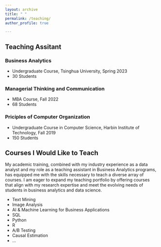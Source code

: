 ```yaml
---
layout: archive
title: " "
permalink: /teaching/
author_profile: true

---
```

## Teaching Assitant
### Business Analytics
* Undergraduate Course, Tsinghua University, Spring 2023
* 30 Students
### Managerial Thinking and Communication
* MBA Course, Fall 2022
* 68 Students
### Priciples of Computer Organization
* Undergraduate Course in Computer Science, Harbin Institute of Technology, Fall 2019
* 150 Students


## Courses I Would Like to Teach

My academic training, combined with my industry experience as a data analyst and my role as a teaching assistant in Business Analytics programs, has equipped me with the skills necessary to teach a diverse array of courses. I am eager to expand my teaching portfolio by offering courses that align with my research expertise and meet the evolving needs of students in business analytics and data science. 
* Text Mining
* Image Analysis
* AI & Machine Learning for Business Applications
* SQL
* Python
* R
* A/B Testing
* Causal Estimation
* ...

